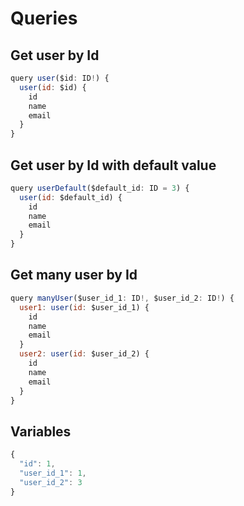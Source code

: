 # Queries

## Get user by Id

```javascript
query user($id: ID!) {
  user(id: $id) {
    id
    name
    email
  }
}
```

## Get user by Id with default value

```javascript
query userDefault($default_id: ID = 3) {
  user(id: $default_id) {
    id
    name
    email
  }
}
```

## Get many user by Id

```javascript
query manyUser($user_id_1: ID!, $user_id_2: ID!) {
  user1: user(id: $user_id_1) {
    id
    name
    email
  }
  user2: user(id: $user_id_2) {
    id
    name
    email
  }
}
```

## Variables

```javascript
{
  "id": 1,
  "user_id_1": 1,
  "user_id_2": 3
}
```
